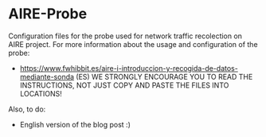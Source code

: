 # AIRE-Probe
Configuration files for the probe used for network traffic recolection on AIRE project.
For more information about the usage and configuration of the probe: 
* https://www.fwhibbit.es/aire-i-introduccion-y-recogida-de-datos-mediante-sonda (ES)
WE STRONGLY ENCOURAGE  YOU TO READ THE INSTRUCTIONS, NOT JUST COPY AND PASTE THE FILES INTO LOCATIONS!

Also, to do: 
* English version of the blog post :)

